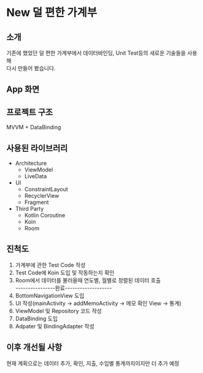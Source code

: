 # New 덜 편한 가계부
## 소개  
기존에 했었던 덜 편한 가계부에서 데이터바인딩, Unit Test등의 새로운 기술들을 사용해  
다시 만들어 봤습니다.    
## App 화면  

## 프로젝트 구조  
MVVM + DataBinding  
## 사용된 라이브러리  
* Architecture
  - ViewModel  
  - LiveData  
* UI
  - ConstraintLayout  
  - RecyclerView  
  - Fragment  
* Third Party  
  - Kotlin Coroutine
  - Koin  
  - Room  
## 진척도  
1) 가계부에 관한 Test Code 작성  
2) Test Code에 Koin 도입 및 작동하는지 확인  
3) Room에서 데이터를 불러올때 연도별, 월별로 정렬된 데이터 호출  
----------------완료-------------------  
5) BottomNavigationView 도입  
6) UI 작성(mainActivity -> addMemoActivity -> 메모 확인 View -> 통계)  
7) ViewModel 및 Repository 코드 작성  
8) DataBinding 도입
9) Adpater 및 BindingAdapter 작성  
## 이후 개선될 사항  
현재 계획으로는 데이터 추가, 확인, 지출, 수입별 통계까지이지만 더 추가 예정  

